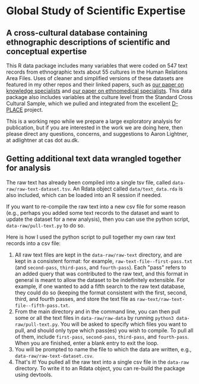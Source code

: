 # Global Study of Scientific Expertise

## A cross-cultural database containing ethnographic descriptions of scientific and conceptual expertise

This R data package includes many variables that were coded on 547 text records from ethnographic texts about 55 cultures in the Human Relations Area Files. Uses of cleaner and simplified versions of these datasets are featured in my other repos and their linked papers, such as [our paper on knowledge specialists](https://github.com/alightner/conceptualExpertsHRAF) and [our paper on ethnomedical specialists](https://github.com/alightner/ethnomedicine-magic). This data package also includes variables at the culture level from the Standard Cross Cultural Sample, which we pulled and integrated from the excellent [D-PLACE](https://d-place.org) project.

This is a working repo while we prepare a large exploratory analysis for publication, but if you are interested in the work we are doing here, then please direct any questions, concerns, and suggestions to Aaron Lightner, at adlightner at cas dot au.dk.

## Getting additional text data wrangled together for analysis

The raw text has already been compiled into a single tsv file, called `data-raw/raw-text-dataset.tsv`. An Rdata object called `data/text_data.rda` is also included, which can be loaded into an R session if needed.

If you want to re-compile the raw text into a new csv file for some reason (e.g., perhaps you added some text records to the dataset and want to update the dataset for a new analysis), then you can use the python script, `data-raw/pull-text.py` to do so.

Here is how I used the python script to pull together my own raw text records into a csv file:

1. All raw text files are kept in the `data-raw/raw-text` directory, and are kept in a consistent format: for example, `raw-text-file--first-pass.txt` (and `second-pass`, `third-pass`, and `fourth-pass`). Each "pass" refers to an added query that was contributed to the raw text, and this format in general is meant to allow the dataset to be indefinitely extensible. For example, if one wanted to add a fifth search to the raw text database, they could do so (keeping the format consistent with the first, second, third, and fourth passes, and store the text file as `raw-text/raw-text-file--fifth-pass.txt`.
2. From the main directory and in the command line, you can then pull some or all the text files in `data-raw/raw-data` by running `python3 data-raw/pull-text.py`. You will be asked to specify which files you want to pull, and should only type which pass(es) you wish to compile. To pull all of them, include `first-pass`, `second-pass`, `third-pass`, and `fourth-pass`. When you are finished, enter a blank entry to exit the loop.
3. You will be prompted to name the file to which the data are written, e.g., `data-raw/raw-text-dataset.csv`.
4. That's it! You pulled all the raw text into a single csv file in the `data-raw` directory. To write it to an Rdata object, you can re-build the package using devtools.
